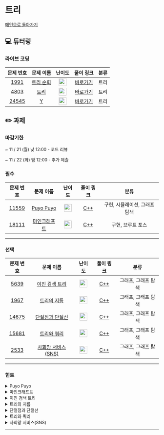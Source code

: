 # 트리

[메인으로 돌아가기](https://github.com/Altu-Bitu-3/Notice)

## 💻 튜터링

### 라이브 코딩

|문제 번호|문제 이름|난이도|풀이 링크|분류|
| :-----: | :-----: | :-----: | :-----: | :-----: |
|<a href="https://www.acmicpc.net/problem/1991" target="_blank">1991</a>|<a href="https://www.acmicpc.net/problem/1991" target="_blank">트리 순회</a>|<img height="25px" width="25px" src="https://static.solved.ac/tier_small/10.svg"/>|[바로가기](https://github.com/Altu-Bitu-3/Notice/blob/main/11%EC%9B%94%2015%EC%9D%BC%20-%20%ED%8A%B8%EB%A6%AC/%EB%9D%BC%EC%9D%B4%EB%B8%8C%EC%BD%94%EB%94%A9/1991.cpp)|트리|
|<a href="https://www.acmicpc.net/problem/4803" target="_blank">4803</a>|<a href="https://www.acmicpc.net/problem/4803" target="_blank">트리</a>|<img height="25px" width="25px" src="https://static.solved.ac/tier_small/12.svg"/>|[바로가기](https://github.com/Altu-Bitu-3/Notice/blob/main/11%EC%9B%94%2015%EC%9D%BC%20-%20%ED%8A%B8%EB%A6%AC/%EB%9D%BC%EC%9D%B4%EB%B8%8C%EC%BD%94%EB%94%A9/4803.cpp)|트리|
|<a href="https://www.acmicpc.net/problem/24545" target="_blank">24545</a>|<a href="https://www.acmicpc.net/problem/24545" target="_blank">Y</a>|<img height="25px" width="25px" src="https://static.solved.ac/tier_small/16.svg"/>|[바로가기](https://github.com/Altu-Bitu-3/Notice/blob/main/11%EC%9B%94%2015%EC%9D%BC%20-%20%ED%8A%B8%EB%A6%AC/%EB%9D%BC%EC%9D%B4%EB%B8%8C%EC%BD%94%EB%94%A9/24545.cpp)|트리|



## ✏️ 과제
### 마감기한
~ 11 / 21 (월) 낮 12:00 - 코드 리뷰

~ 11 / 22 (화) 밤 12:00 - 추가 제출

### 필수

|문제 번호|문제 이름|난이도|풀이 링크|분류|
| :-----: | :-----: | :-----: | :-----: | :-----: |
|<a href="https://www.acmicpc.net/problem/11559" target="_blank">11559</a>|<a href="https://www.acmicpc.net/problem/11559" target="_blank">Puyo Puyo</a>|<img height="25px" width="25px" src="https://static.solved.ac/tier_small/12.svg"/>|[C++]()<br/>|구현, 시뮬레이션, 그래프 탐색|
|<a href="https://www.acmicpc.net/problem/18111" target="_blank">18111</a>|<a href="https://www.acmicpc.net/problem/18111" target="_blank">마인크래프트</a>|<img height="25px" width="25px" src="https://static.solved.ac/tier_small/9.svg"/>|[C++]()<br/>|구현, 브루트 포스|
---

### 선택

|문제 번호|문제 이름|난이도|풀이 링크|분류|
| :-----: | :-----: | :-----: | :-----: | :-----: |
|<a href="https://www.acmicpc.net/problem/5639" target="_blank">5639</a>|<a href="https://www.acmicpc.net/problem/5639" target="_blank">이진 검색 트리</a>|<img height="25px" width="25px" src="https://static.solved.ac/tier_small/11.svg"/>|[C++]()<br/>|그래프, 그래프 탐색|
|<a href="https://www.acmicpc.net/problem/1967" target="_blank">1967</a>|<a href="https://www.acmicpc.net/problem/1967" target="_blank">트리의 지름</a>|<img height="25px" width="25px" src="https://static.solved.ac/tier_small/12.svg"/>|[C++]()|그래프, 그래프 탐색|
|<a href="https://www.acmicpc.net/problem/14675" target="_blank">14675</a>|<a href="https://www.acmicpc.net/problem/14675" target="_blank">단절점과 단절선</a>|<img height="25px" width="25px" src="https://static.solved.ac/tier_small/10.svg"/>|[C++]()<br/>|그래프, 그래프 탐색|
|<a href="https://www.acmicpc.net/problem/15681" target="_blank">15681</a>|<a href="https://www.acmicpc.net/problem/15681" target="_blank">트리와 쿼리</a>|<img height="25px" width="25px" src="https://static.solved.ac/tier_small/11.svg"/>|[C++]()<br/>|그래프, 그래프 탐색|
|<a href="https://www.acmicpc.net/problem/2533" target="_blank">2533</a>|<a href="https://www.acmicpc.net/problem/2533" target="_blank">사회망 서비스(SNS)</a>|<img height="25px" width="25px" src="https://static.solved.ac/tier_small/13.svg"/>|[C++]()|그래프, 그래프 탐색|



---

### 힌트
<details>
<summary>Puyo Puyo</summary>
<div markdown="1">
&nbsp;&nbsp;&nbsp;&nbsp;
  뿌요가 터지는 상황을 생각해봅시다! 터진 이후에는, 빈칸이 생기고 위에 있는 뿌요가 밑으로 내려와야겠죠? 한 줄에 여러 개가 터질 수 있으니, 비어있는 칸이 아닌 남아있는 뿌요들만 모아서 다음 단계에 사용할 수 있어요. 그런데, 입력을 그대로 받으면 열을 기준으로 계산해야 합니다. 구현을 편하게 하기 위해서 어떻게 할 수 있을까요?
  </div>
</details>


<details>
<summary>마인크래프트</summary>
<div markdown="1">
&nbsp;&nbsp;&nbsp;&nbsp;
 우리에게는 처음부터 제공되는 블록도 있지만, 다른 곳에서 블록을 가져올 수도 있어요. 참고로 가능한 모든 높이에 대해 브루트포스 연산을 해도 시간 초과가 나지 않아요~
</div>
</details>


<details>
<summary>이진 검색 트리</summary>
<div markdown="1">
&nbsp;&nbsp;&nbsp;&nbsp;
  전위 순회로 입력 받은 값을 어떻게 후위 순회로 출력할 수 있을까요?
</div>
</details>

<details>
<summary>트리의 지름</summary>
<div markdown="1">
&nbsp;&nbsp;&nbsp;&nbsp;
  지름을 이루는 두 정점을 동시에 찾을 순 없어요. 임의의 모든 정점에서 가장 멀리 있는 정점들은 어떤걸까요? 그 정점들엔 어떤 공통점이 있나요? 지름의 길이를 구하려면 자식->부모 방향으로 거슬러 올라가야 할 수도 있겠어요. 그림에 힌트가 아주 많아요!
</div>
</details>

<details>
<summary>단절점과 단절선</summary>
<div markdown="1">
&nbsp;&nbsp;&nbsp;&nbsp;
  입력으로 들어오는 것은 트리라고 했죠! 트리는 그래프와 다르게 어떤 특징을 지니고 있나요?
</div>
</details>

<details>
<summary>트리와 쿼리</summary>
<div markdown="1">
&nbsp;&nbsp;&nbsp;&nbsp;
  서브트리들의 노드의 수를 한번에 계산해둘 수 있으면 좋을 것 같아요. 각 서브트리의 노드의 수를 저장해두면 한번에 구할 수 있을 것 같아요. 어떤 방법을 이용하면 좋을까요?
</div>
</details>

<details>
<summary>사회망 서비스(SNS)</summary>
<div markdown="1">
&nbsp;&nbsp;&nbsp;&nbsp;
  만약 현재 정점이 얼리어답터가 아니라면, 연결되어 있는 정점들은 모두 얼리어답터여야 하겠네요! 해당 정점이 얼리어답터 일 때와 아닐 때의 경우로 나누어 생각해보아요.
</div>
</details>



---

